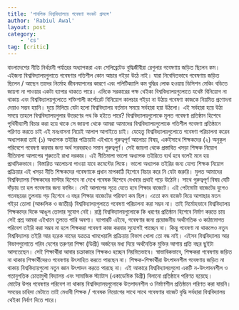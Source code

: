 ```yaml
---
title: 'পাবলিক বিশ্ববিদ্যালয়ে গবেষণা সংকট প্রসঙ্গে'
author: 'Rabiul Awal'
layout: post
category:
    - 'cs'
tag: [critic]
---
```

বাংলাদেশের নীতি নির্ধারনী পর্যারের অধ্যাপকরা এবং সেলিব্রেটেড বুদ্ধিজীবীরা রেগুলার গবেষণায় জড়িত ছিলেন কম। এইজন্য বিশ্ববিদ্যালয়গুলাতে গবেষণার গতিশীল কোন আচার গইড়া উঠে নাই। যারা নিবেদিতভাবে গবেষণায় জড়িত ছিলেন / আছেন তাদের নির্মোহ জীবনযাপনের কারণে এবং পলিটিক্যালি কম বুদ্ধির লোক হওয়ায় ডিসিশন মেকিং বডিতে জায়গা না পাওয়ার একটা ব্যাপার থাকতে পারে। এদিকে সরকারের পক্ষ থেইকা বিশ্ববিদ্যালয়গুলোতে যথেষ্ট বিনিয়োগ না থাকায় এবং বিশ্ববিদ্যালয়গুলোতে শক্তিশালী কর্পোরেট বিনিয়োগ কালচার গইড়া না উঠায় গবেষণা কাজকে নিয়মিত প্রণোদনা দেয়াও সম্ভব হয়নি। দুয়ে মিলিয়ে যেটা হলো বিশ্ববিদ্যালয় বর্তমান সময়ে সর্বহারা হয়া উঠলো। এই সর্বহারা হয়ে উঠা সময়ে তাহলে বিশ্ববিদ্যালয়গুলার উত্তরণের পথ কি হইতে পারে? বিশ্ববিদ্যালয়গুলোকে মূলত গবেষণা প্রতিষ্ঠান হিশেবে পৃথিবীব্যাপী বিচার করা হয়ে থাকে সে জায়গা থেকে আমরা আমাদের বিশ্ববিদ্যালয়গুলোকে গতিশীল গবেষণা প্রতিষ্ঠানে পরিণত করতে চাই এই মনঃবাসনা নিয়েই আলাপ আগাইতে চাই। যেহেতু বিশ্ববিদ্যালয়গুলোতে গবেষণা পরিচালনা করেন অধ্যাপকরা তাই (১) অধ্যাপক তইরির পক্রিয়াটা এইখানে গুরুত্বপূর্ণ আলোচ্য বিষয়, একইসাথে শিক্ষকদের (২) অনুকূল পরিবেশে গবেষণা করবার জন্য অর্থ সরবরাহও সমান গুরুত্বপূর্ণ। সেই জায়গা থেকে প্রস্তাবিত খসড়া শিক্ষক নিয়োগ নীতিমালা আলাপের শুরুতেই রাখা দরকার। এই নীতিমালা ভালো অধ্যাপক তইরিতে ব্যর্থ হবে বলেই মনে হয় প্রাথমিকভাবে। বিস্তারিত আলোচনা পাওয়া যাবে কমেন্টের লিঙ্কে। ভালো অধ্যাপক তইরির জন্য যোগ্য শিক্ষক নিয়োগ প্রক্রিয়ার এই খসড়া নীতি শিক্ষকদের গবেষণাকে প্রধান মাপকাঠি হিশেবে বিচার করে নি যেটা জরুরি। মুলত আমাদের বিশ্ববিদ্যালয় শিক্ষকদের মাস্টার হিশেবে না দেখে গবেষক হিশেবে দেখবার প্রথাই গড়ে উঠেনি। সাথে গুরুত্বপূর্ণ বিষয় যেটি দাঁড়ায় তা হল গবেষণার জন্য ফান্ডিং। সেই আলাপের সূত্রে যেতে হবে শিক্ষার বাজেটে। এই পেটমোটা বাজেটের যুগেও গতবছরের তুলনায় গড় হিশেবে এ বছর শিক্ষার বাজেটের পরিমাণ কম ছিল। এতো কম বাজেট দিয়ে আগাছার মতন গইড়া তোলা (আঞ্চলিক ও জাতীয়) বিশ্ববিদ্যালয়গুলাতে গবেষণা পরিচালনা করা সম্ভব না। তাই নির্মোহভাবে বিশ্ববিদ্যালয় শিক্ষকদের দিকে আঙুল তোলার সুযোগ নেই। রাষ্ট্র বিশ্ববিদ্যালয়গুলোকে কি ধরণের প্রতিষ্ঠান হিশেবে নির্মাণ করতে চায় সেই প্রশ্ন আমরা এইখানে তুলতে পারি অবশ্য। ব্যাপারটি এইযে, গবেষণার জন্য প্রয়োজনীয় অর্থনৈতিক ও কাঠামোগত পরিবেশ তইরি করা সম্ভব না হলে শিক্ষকরা গবেষণা কাজ করবার সুযোগই পাচ্ছেন না। কিন্তু গবেষণা না থাকলেও নতুন বিশ্ববিদ্যালয় তইরি আর হরেক নামের যত্রতত্র খামখেয়ালি প্রক্রিয়ায় বিভাগ খোলা তো বন্ধ নাই। এইসব বিশ্ববিদ্যালয় আর বিভাগগুলোতে গরিব দেশের তরুণরা শিক্ষা (ডিগ্রী) অর্জনের মধ্য দিয়ে অর্থনৈতিক মুক্তির আশায় প্রতি বছর ছুইটা আসতেছেন। সেই শিক্ষার্থীরা আবার চক্রাকারে শিক্ষকও হচ্ছেন নিয়মিতভাবে। স্বাভাবিকভাবে, শিক্ষকরা গবেষণায় জড়িত না থাকায় শিক্ষার্থীদেরও গবেষণায় উৎসাহিত করতে পারছেন না। শিক্ষক-শিক্ষার্থীরা উৎপাদনশীল গবেষণায় জড়িত না থাকায় বিশ্ববিদ্যায়গুলো নতুন জ্ঞান উৎপাদন করতে পারছে না। এই আকারে বিশ্ববিদ্যালয়গুলো একটি ন-উৎপাদনশীল ও গতানুগতিক চোতামুখী বিদ্যালয় এবং সামাজিক স্ট্যাটাস (একাডেমিক ডিগ্রী) বিলানো প্রতিষ্ঠানে পরিণত হয়েছে।  
মোটের উপর গবেষণার পরিবেশ না থাকায় বিশ্ববিদ্যালয়গুলোকে উতপাদনশীল ও নির্মাণশীল প্রতিষ্ঠানে পরিণত করা যায়নি। সময়ের চাহিদা মেটাতে তাই মেধাবী শিক্ষক / গবেষক নিয়োগের সাথে সাথে গবেষণার বাজেট বৃদ্ধি সর্বহারা বিশ্ববিদ্যালয় থেইকা নির্বাণ দিতে পারে।